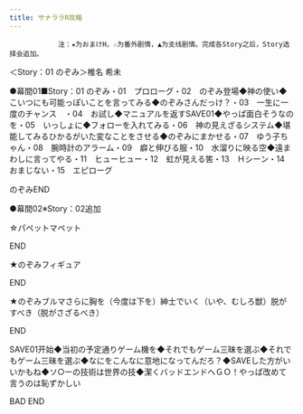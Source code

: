```yaml
---
title: サナララR攻略
---
```


                注：★为おまけH，☆为番外剧情，▲为支线剧情。完成各Story之后，Story选择会追加。

＜Story：01 のぞみ＞椎名 希未

●幕間01■Story：01 のぞみ・01　プロローグ・02　のぞみ登場◆神の使い◆こいつにも可能っぽいことを言ってみる◆のぞみさんだっけ？・03　一生に一度のチャンス　・04　お試し◆マニュアルを返すSAVE01◆やっぱ面白そうなのを・05　いっしょに◆フォローを入れてみる・06　神の見えざるシステム◆堪能してみるひかるがいた変なことをさせる◆のぞみにまかせる・07　ゆう子ちゃん・08　腕時計のアラーム・09　癖と伸びる服・10　水溜りに映る空◆遠まわしに言ってやる・11　ヒューヒュー・12　虹が見える筈・13　Ｈシーン・14　おまじない・15　エピローグ

のぞみEND

●幕間02※Story：02追加

☆パペットマペット

END

★のぞみフィギュア

END

★のぞみブルマさらに胸を（今度は下を）紳士でいく（いや、むしろ獣）脱がすべき（脱がさざるべき）

END

SAVE01开始◆当初の予定通りゲーム機を◆それでもゲーム三昧を選ぶ◆それでもゲーム三昧を選ぶ◆なにをこんなに意地になってんだろ？◆SAVEした方がいいかもね◆ソ○ーの技術は世界の技◆潔くバッドエンドへＧＯ！やっぱ改めて言うのは恥ずかしい

BAD END


              
